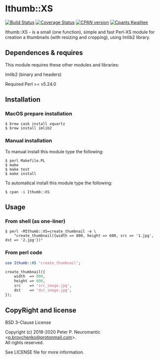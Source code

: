 # Ithumb::XS

[![Build Status](https://travis-ci.com/ChaoticEvil/p5-ithumb-xs.svg?branch=master)](https://travis-ci.com/ChaoticEvil/p5-ithumb-xs)
[![Coverage Status](https://coveralls.io/repos/github/ChaoticEvil/p5-ithumb-xs/badge.svg?branch=master)](https://coveralls.io/github/ChaoticEvil/p5-ithumb-xs?branch=master)
[![CPAN version](https://badge.fury.io/pl/Ithumb-XS.svg)](https://badge.fury.io/pl/Ithumb-XS)
[![Cpants Kwalitee](https://cpants.cpanauthors.org/release/BRDUCH/Ithumb-XS-v0.5.2.svg)](https://cpants.cpanauthors.org/release/BRDUCH/Ithumb-XS-v0.5.2)

Ithumb::XS - is a small (one function), simple and fast Perl-XS module
for creation a thumbnails (with resizing and cropping), using Imlib2 library.

## Dependences & requires

This module requires these other modules and libraries:

  Imlib2 (binary and headers)

Required Perl >= v5.24.0

## Installation

### MacOS prepare installation

```
$ brew cask install xquartz
$ brew install imlib2
```

### Manual installation

To manual install this module type the following:

```
$ perl Makefile.PL
$ make
$ make test
$ make install
```

To automatical install this module type the following:

```
$ cpan -i Ithumb::XS
```

## Usage

### From shell (as one-liner)

```
$ perl -MIthumb::XS=create_thumbnail -e \
    "create_thumbnail({width => 800, height => 600, src => '1.jpg', dst => '2.jpg'})"
```

### From perl code

```perl
use Ithumb::XS 'create_thumbnail';

create_thumbnail({
    width  => 800,
    height => 600,
    src    => 'src_image.jpg',
    dst    => 'dst_image.jpg',
});
```

## CopyRight and license

BSD 3-Clause License

Copyright (c) 2018-2020 Peter P. Neuromantic \<p.brovchenko@protonmail.com\>.\
All rights reserved.

See LICENSE file for more information.
